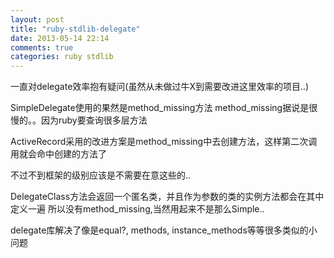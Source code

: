 ```yaml
---
layout: post
title: "ruby-stdlib-delegate"
date: 2013-05-14 22:14
comments: true
categories: ruby stdlib
---
```


一直对delegate效率抱有疑问(虽然从未做过牛X到需要改进这里效率的项目..)

SimpleDelegate使用的果然是method_missing方法 method_missing据说是很慢的。。因为ruby要查询很多层方法

ActiveRecord采用的改进方案是method_missing中去创建方法，这样第二次调用就会命中创建的方法了

不过不到框架的级别应该是不需要在意这些的..

DelegateClass方法会返回一个匿名类，并且作为参数的类的实例方法都会在其中定义一遍
所以没有method_missing,当然用起来不是那么Simple..

delegate库解决了像是equal?, methods, instance_methods等等很多类似的小问题
